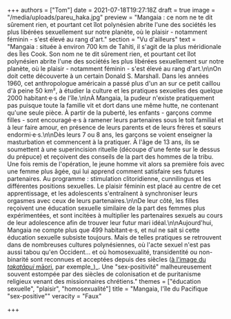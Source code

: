 +++
authors = ["Tom"]
date = 2021-07-18T19:27:18Z
draft = true
image = "/media/uploads/pareu_haka.jpg"
preview = "Mangaia : ce nom ne te dit sûrement rien, et pourtant cet îlot polynésien abrite l'une des sociétés les plus libérées sexuellement sur notre planète, où le plaisir - notamment féminin - s'est élevé au rang d'art."
section = "Vu d'ailleurs"
text = "Mangaia : située à environ 700 km de Tahiti, il s'agit de la plus méridionale des Îles Cook. Son nom ne te dit sûrement rien, et pourtant cet îlot polynésien abrite l'une des sociétés les plus libérées sexuellement sur notre planète, où le plaisir - notamment féminin - s'est élevé au rang d'art.\n\nOn doit cette découverte à un certain Donald S. Marshall. Dans les années 1960, cet anthropologue américain a passé plus d'un an sur ce petit caillou d'à peine 50 km², à étudier la culture et les pratiques sexuelles des quelque 2000 habitant·e·s de l'île.\n\nÀ Mangaia, la pudeur n'existe pratiquement pas puisque toute la famille vit et dort dans une même hutte, ne contenant qu'une seule pièce. À partir de la puberté, les enfants - garçons comme filles - sont encouragé·e·s à ramener leurs partenaires sous le toit familial et à leur faire amour, en présence de leurs parents et de leurs frères et sœurs endormi·e·s.\n\nDès leurs 7 ou 8 ans, les garçons se voient enseigner la masturbation et commencent à la pratiquer. À l'âge de 13 ans, ils se soumettent à une superincision rituelle (découpe d'une fente sur le dessus du prépuce) et reçoivent des conseils de la part des hommes de la tribu. Une fois remis de l'opération, le jeune homme vit alors sa première fois avec une femme plus âgée, qui lui apprend comment satisfaire ses futures partenaires. Au programme : stimulation clitoridienne, cunnilingus et les différentes positions sexuelles. Le plaisir féminin est placé au centre de cet apprentissage, et les adolescents s'entraînent à synchroniser leurs orgasmes avec ceux de leurs partenaires.\n\nDe leur côté, les filles reçoivent une éducation sexuelle similaire de la part des femmes plus expérimentées, et sont incitées à multiplier les partenaires sexuels au cours de leur adolescence afin de trouver leur futur mari idéal.\n\nAujourd'hui, Mangaia ne compte plus que 499 habitant·e·s, et nul ne sait si cette éducation sexuelle subsiste toujours. Mais de telles pratiques se retrouvent dans de nombreuses cultures polynésiennes, où l'acte sexuel n'est pas aussi tabou qu'en Occident... et où homosexualité, transidentité ou non-binarité sont reconnues et acceptées depuis des siècles ([à l'image du _takatāpui_ māori](https://takatapui.nz/definition-of-takatapui), par exemple_)_. Une \"sex-positivité\" malheureusement souvent estompée par des siècles de colonisation et de puritanisme religieux venant des missionnaires chrétiens."
themes = ["éducation sexuelle", "plaisir", "homosexualité"]
title = "Mangaia, l'île du Pacifique \"sex-positive\""
veracity = "Faux"

+++
